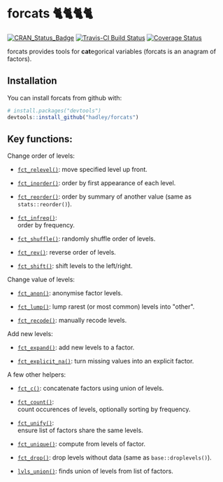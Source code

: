 # forcats 🐈🐈🐈🐈

[![CRAN_Status_Badge](http://www.r-pkg.org/badges/version/forcats)](https://cran.r-project.org/package=forcats)
[![Travis-CI Build Status](https://travis-ci.org/hadley/forcats.svg?branch=master)](https://travis-ci.org/hadley/forcats)
[![Coverage Status](https://img.shields.io/codecov/c/github/hadley/forcats/master.svg)](https://codecov.io/github/hadley/forcats?branch=master)

forcats provides tools for **cat**egorical variables (forcats is an anagram of factors).

## Installation

You can install forcats from github with:

```R
# install.packages("devtools")
devtools::install_github("hadley/forcats")
```

## Key functions:

Change order of levels:

* [`fct_relevel()`](https://hadley.github.io/forcats/fct_relevel.html): 
  move specified level up front.

* [`fct_inorder()`](https://hadley.github.io/forcats/fct_inorder.html): 
  order by first appearance of each level.

* [`fct_reorder()`](https://hadley.github.io/forcats/fct_reorder.html): 
  order by summary of another value (same as `stats::reorder()`).

* [`fct_infreq()`](https://hadley.github.io/forcats/fct_infreq.html):  
  order by frequency.

* [`fct_shuffle()`](https://hadley.github.io/forcats/fct_shuffle.html): 
  randomly shuffle order of levels.

* [`fct_rev()`](https://hadley.github.io/forcats/fct_rev.html):
  reverse order of levels.

* [`fct_shift()`](https://hadley.github.io/forcats/fct_reshift.html):
  shift levels to the left/right.

Change value of levels:

* [`fct_anon()`](https://hadley.github.io/forcats/fct_anon.html):
  anonymise factor levels.

* [`fct_lump()`](https://hadley.github.io/forcats/fct_relump.html): 
  lump rarest (or most common) levels into "other".

* [`fct_recode()`](https://hadley.github.io/forcats/fct_recode.html):
  manually recode levels.

Add new levels:

* [`fct_expand()`](https://hadley.github.io/forcats/fct_expand.html):
  add new levels to a factor.

* [`fct_explicit_na()`](https://hadley.github.io/forcats/fct_explicit_na.html): 
  turn missing values into an explicit factor.

A few other helpers:

* [`fct_c()`](https://hadley.github.io/forcats/fct_c.html):
  concatenate factors using union of levels.

* [`fct_count()`](https://hadley.github.io/forcats/fct_count.html):  
  count occurences of levels, optionally sorting by frequency.

* [`fct_unify()`](https://hadley.github.io/forcats/fct_unify.html):  
  ensure list of factors share the same levels.

* [`fct_unique()`](https://hadley.github.io/forcats/fct_unique.html): 
  compute from levels of factor.

* [`fct_drop()`](https://hadley.github.io/forcats/fct_drop.html):
  drop levels without data (same as `base::droplevels()`).

* [`lvls_union()`](https://hadley.github.io/forcats/lvls_union.html): 
  finds union of levels from list of factors.
